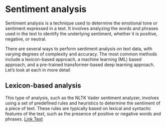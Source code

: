 # Sentiment analysis
Sentiment analysis is a technique used to determine the emotional tone or sentiment expressed in a text. It involves analyzing the 
words and phrases used in the text to identify the underlying sentiment, whether it is positive, negative, or neutral.

There are several ways to perform sentiment analysis on text data, with varying degrees of complexity and accuracy. The most common
methods include a lexicon-based approach, a machine learning (ML) based approach, and a pre-trained transformer-based deep learning approach. Let’s look at each in more detail

## Lexicon-based analysis

This type of analysis, such as the NLTK Vader sentiment analyzer, involves using a set of predefined rules and heuristics to determine the sentiment of a piece of text. These rules
are typically based on lexical and syntactic features of the text, such as the presence of positive or negative words and phrases. [Link Text](https://github.com/vishnun0027/Sentiment-Analysis/blob/master/NLTK%20Sentiment%20Analysis.ipynb)

